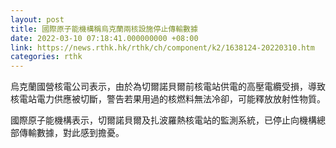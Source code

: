 ```yaml
---
layout: post
title: 國際原子能機構稱烏克蘭兩核設施停止傳輸數據
date: 2022-03-10 07:18:41.000000000 +08:00
link: https://news.rthk.hk/rthk/ch/component/k2/1638124-20220310.htm
categories: rthk
---
```


烏克蘭國營核電公司表示，由於為切爾諾貝爾前核電站供電的高壓電纜受損，導致核電站電力供應被切斷，警告若果用過的核燃料無法冷卻，可能釋放放射性物質。

國際原子能機構表示，切爾諾貝爾及扎波羅熱核電站的監測系統，已停止向機構總部傳輸數據，對此感到擔憂。
